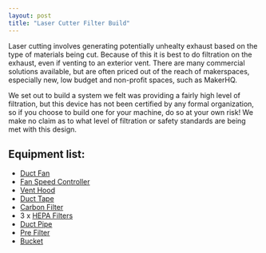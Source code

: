```yaml
---
layout: post
title: "Laser Cutter Filter Build"
---
```

Laser cutting involves generating potentially unhealty exhaust based on the type of materials being cut. Because of
this it is best to do filtration on the exhaust, even if venting to an exterior vent. There are many commercial
solutions available, but are often priced out of the reach of makerspaces, especially new, low budget and non-profit
spaces, such as MakerHQ.

We set out to build a system we felt was providing a fairly high level of filtration, but this device has not been
certified by any formal organization, so if you choose to build one for your machine, do so at your own risk! We make
no claim as to what level of filtration or safety standards are being met with this design.

Equipment list:
---------------

* [Duct Fan](http://www.amazon.com/Atmosphere-S-600-Vortex-S-Line-Ultra/dp/B00EIRU2YU?ie=UTF8&psc=1&redirect=true&ref_=oh_aui_detailpage_o04_s00)
* [Fan Speed Controller](http://www.amazon.com/VenTech-VT-SPD-CTRL-Variable-Controller/dp/B00EVYGPJQ?ie=UTF8&psc=1&redirect=true&ref_=oh_aui_detailpage_o06_s01)
* [Vent Hood](http://www.amazon.com/Speedi-Products-SM-RWVD-Spring-Damper-6-Inch/dp/B0085V07G8?ie=UTF8&psc=1&redirect=true&ref_=oh_aui_detailpage_o02_s00)
* [Duct Tape](http://www.amazon.com/Scotch-Aluminum-Foil-3311-Silver/dp/B000HBOYZO?ie=UTF8&psc=1&redirect=true&ref_=oh_aui_detailpage_o03_s00)
* [Carbon Filter](http://www.amazon.com/iPower-GLFILT6M-Australia-Pre-filter-Reversible/dp/B008NYF8S4?ie=UTF8&psc=1&redirect=true&ref_=oh_aui_detailpage_o06_s00)
* 3 x [HEPA Filters](http://www.amazon.com/Honeywell-Universal-Purifier-Replacement-HRF-F1/dp/B000CQT56M)
* [Duct Pipe](http://www.amazon.com/iPower-GLDUCT8C-Non-Insulated-Fire-Resistance-Temperature/dp/B008NY5HPS?ie=UTF8&psc=1&redirect=true&ref_=oh_aui_detailpage_o06_s01)
* [Pre Filter](http://www.amazon.com/Honeywell-Universal-Replacement-Pre-Filter-HRF-AP1/dp/B003UH9I2G?ie=UTF8&psc=1&redirect=true&ref_=oh_aui_detailpage_o06_s01)
* [Bucket](http://www.amazon.com/Eagle-1654-Blow-Molded-Lever-Lock-Capacity/dp/B000LDEP0C?ie=UTF8&psc=1&redirect=true&ref_=oh_aui_detailpage_o05_s00)

